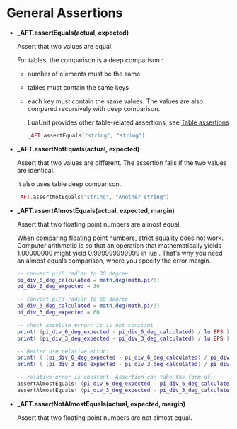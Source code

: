 # General Assertions

* **_AFT.assertEquals(actual, expected)**

    Assert that two values are equal.

    For tables, the comparison is a deep comparison :

  * number of elements must be the same
  * tables must contain the same keys
  * each key must contain the same values. The values are also compared recursively with deep comparison.

    LuaUnit provides other table-related assertions, see [Table assertions](http://luaunit.readthedocs.io/en/luaunit_v3_2_1/#assert-table)

    ```lua
    _AFT.assertEquals("string", "string")
    ```

* **_AFT.assertNotEquals(actual, expected)**

    Assert that two values are different. The assertion fails if the two values are identical.

    It also uses table deep comparison.
    
    ```lua
    _AFT.assertNotEquals("string", "Another string")
    ```

* **_AFT.assertAlmostEquals(actual, expected, margin)**

    Assert that two floating point numbers are almost equal.

    When comparing floating point numbers, strict equality does not work.
    Computer arithmetic is so that an operation that mathematically yields
    1.00000000 might yield 0.999999999999 in lua . That’s why you need an
    almost equals comparison, where you specify the error margin.
    
    ```lua
    -- convert pi/6 radian to 30 degree
    pi_div_6_deg_calculated = math.deg(math.pi/6)
    pi_div_6_deg_expected = 30

    -- convert pi/3 radian to 60 degree
    pi_div_3_deg_calculated = math.deg(math.pi/3)
    pi_div_3_deg_expected = 60

    -- check absolute error: it is not constant
    print( (pi_div_6_deg_expected - pi_div_6_deg_calculated) / lu.EPS ) -- prints: 16
    print( (pi_div_3_deg_expected - pi_div_3_deg_calculated) / lu.EPS ) -- prints: 32

    -- Better use relative error:
    print( ( (pi_div_6_deg_expected - pi_div_6_deg_calculated) / pi_div_6_deg_expected) / lu.EPS ) -- prints: 0.53333
    print( ( (pi_div_3_deg_expected - pi_div_3_deg_calculated) / pi_div_3_deg_expected) / lu.EPS ) -- prints: 0.53333

    -- relative error is constant. Assertion can take the form of:
    assertAlmostEquals( (pi_div_6_deg_expected - pi_div_6_deg_calculated) / pi_div_6_deg_expected, lu.EPS )
    assertAlmostEquals( (pi_div_3_deg_expected - pi_div_3_deg_calculated) / pi_div_3_deg_expected, lu.EPS )
    ```

* **_AFT.assertNotAlmostEquals(actual, expected, margin)**

    Assert that two floating point numbers are not almost equal.
    